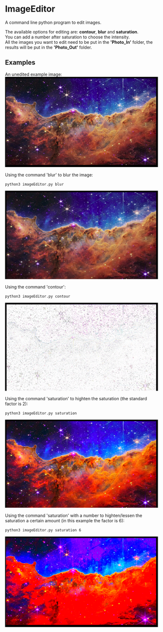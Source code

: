 # ImageEditor  
A command line python program to edit images.  

The available options for editing are: **contour**, **blur** and **saturation**.  
You can add a number after saturation to choose the intensity.  
All the images you want to edit need to be put in the **'Photo_In'** folder, the results will be put in the **'Photo_Out'** folder.

## Examples
An unedited example image:  
  ![example](example.png)

Using the command 'blur' to blur the image:
```console
python3 imageEditor.py blur
```
  ![blur](blur.png)

Using the command 'contour':
```console
python3 imageEditor.py contour
```
  ![contour](contour.png)

Using the command 'saturation' to highten the saturation (the standard factor is 2):
```console
python3 imageEditor.py saturation
```
  ![saturation](saturation.png)

Using the command 'saturation' with a number to highten/lessen the saturation a certain amount (in this example the factor is 6):
```console
python3 imageEditor.py saturation 6
```
  ![saturation with factor 6](saturation6.png)
  
